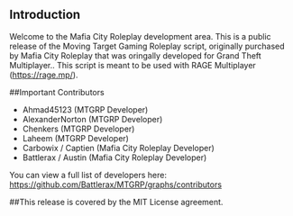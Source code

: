 ## Introduction

Welcome to the Mafia City Roleplay development area. This is a public release of the Moving Target Gaming Roleplay script, originally purchased by Mafia City Roleplay that was oringally developed for Grand Theft Multiplayer.. This script is meant to be used with RAGE Multiplayer (https://rage.mp/). 

##Important Contributors
- Ahmad45123 (MTGRP Developer)
- AlexanderNorton (MTGRP Developer)
- Chenkers (MTGRP Developer)
- Laheem (MTGRP Developer)
- Carbowix / Captien (Mafia City Roleplay Developer)
- Battlerax / Austin (Mafia City Roleplay Developer)

You can view a full list of developers here: https://github.com/Battlerax/MTGRP/graphs/contributors

##This release is covered by the MIT License agreement. 
